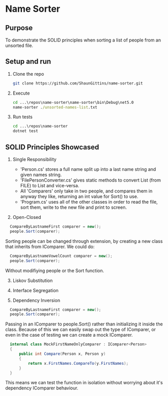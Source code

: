 # Name Sorter

## Purpose
To demonstrate the SOLID principles when sorting a list of people from an unsorted file.

## Setup and run

1. Clone the repo
   ```sh
   git clone https://github.com/ShaunGittins/name-sorter.git
   ```
2. Execute
   ```cmd
   cd ...\repos\name-sorter\name-sorter\bin\Debug\net5.0
   name-sorter ./unsorted-names-list.txt
   ```
3. Run tests
   ```cmd
   cd ...\repos\name-sorter
   dotnet test
   ```
   
## SOLID Principles Showcased

1. Single Responsibility
   * 'Person.cs' stores a full name split up into a last name string and given names string.
   * 'FilePersonConverter.cs' gives static methods to convert List<string> (from FILE) to List<Person> and vice-versa.
   * All 'Comparers' only take in two people, and compares them in anyway they like, returning an int value for Sort() to use.
   * 'Program.cs' uses all of the other classes in order to read the file, sort them, write to the new file and print to screen.

2. Open-Closed
```C#
  CompareByLastnameFirst comparer = new();
  people.Sort(comparer);
```
Sorting people can be changed through extension, by creating a new class that inherits from IComparer.
We could do:
```C#
  CompareByLastnameVowelCount comparer = new();
  people.Sort(comparer);
```
Without modifiying people or the Sort function.

3. Liskov Substitution

4. Interface Segregation

5. Dependency Inversion
```C#
  CompareByLastnameFirst comparer = new();
  people.Sort(comparer);
```
Passing in an IComparer to people.Sort() rather than initializing it inside the class.
Because of this we can easily swap out the type of IComparer, or even in the case of testing we can create a mock IComparer.
```C#
  internal class MockFirstNameOnlyComparer : IComparer<Person>
  {
      public int Compare(Person x, Person y)
      {
          return x.FirstNames.CompareTo(y.FirstNames);
      }
  }
```
This means we can test the function in isolation without worrying about it's dependency IComparer behaviour.
